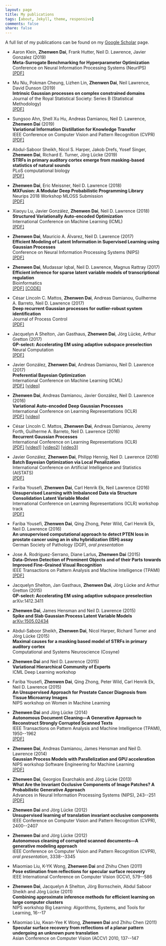```yaml
---
layout: page
title: My publications
tags: [about, Jekyll, theme, responsive]
comments: false
share: false
---
```


 A full list of my publications can be found on my [Google Scholar](http://scholar.google.com/citations?user=F58CO_QAAAAJ&hl=en) page.
 
+   Aaron Klein, **Zhenwen Dai**, Frank Hutter, Neil D. Lawrence, Javier Gonzalez (2019)  
    **Meta-Surrogate Benchmarking for Hyperparameter Optimization**  
    Conference on Neural Information Processing Systems (NeurIPS)  
    [[PDF]](https://arxiv.org/abs/1905.12982)  

+   Mu Niu, Pokman Cheung, Lizhen Lin, **Zhenwen Dai**, Neil Lawrence, David Dunson (2019)  
    **Intrinsic Gaussian processes on complex constrained domains**  
    Journal of the Royal Statistical Society: Series B (Statistical Methodology)  
    [[PDF]](https://doi.org/10.1111/rssb.12320)  

+   Sungsoo Ahn, Shell Xu Hu, Andreas Damianou, Neil D. Lawrence, **Zhenwen Dai** (2019)  
    **Variational Information Distillation for Knowledge Transfer**  
    IEEE Conference on Computer Vision and Pattern Recognition (CVPR)  
    [[PDF]](http://openaccess.thecvf.com/content_CVPR_2019/html/Ahn_Variational_Information_Distillation_for_Knowledge_Transfer_CVPR_2019_paper.html)  

+   Abdul-Saboor Sheikh, Nicol S. Harper, Jakob Drefs, Yosef Singer, **Zhenwen Dai**, Richard E. Turner, Jörg Lücke (2019)  
    **STRFs in primary auditory cortex emerge from masking-based statistics of natural sounds**  
    PLoS computational biology  
    [[PDF]](https://doi.org/10.1371/journal.pcbi.1006595)  

+   **Zhenwen Dai**, Eric Meissner, Neil D. Lawrence (2018)  
    **MXFusion: A Modular Deep Probabilistic Programming Library**  
    Neurips 2018 Workshop MLOSS Submission  
    [[PDF]](https://openreview.net/pdf?id=Hkg1AtaVhm)  

+   Xiaoyu Lu, Javier González, **Zhenwen Dai**, Neil D. Lawrence (2018)  
    **Structured Variationally Auto-encoded Optimization**  
    International Conference on Machine Learning (ICML)  
    [[PDF]](http://proceedings.mlr.press/v80/lu18c.html)  

+   **Zhenwen Dai**, Mauricio A. Álvarez, Neil D. Lawrence (2017)  
    **Efficient Modeling of Latent Information in Supervised Learning using Gaussian Processes**  
    Conference on Neural Information Processing Systems (NIPS)  
    [[PDF]](http://papers.nips.cc/paper/7098-efficient-modeling-of-latent-information-in-supervised-learning-using-gaussian-processes.pdf)  

+   **Zhenwen Dai**, Mudassar Iqbal, Neil D. Lawrence, Magnus Rattray (2017)  
    **Efficient inference for sparse latent variable models of transcriptional regulation**  
    Bioinformatics  
    [[PDF]](https://doi.org/10.1093/bioinformatics/btx508) [[CODE]](https://github.com/zhenwendai/SITAR)

+   César Lincoln C. Mattos, **Zhenwen Dai**, Andreas Damianou, Guilherme A. Barreto, Neil D. Lawrence (2017)  
    **Deep recurrent Gaussian processes for outlier-robust system identification**  
    Journal of Process Control  
    [[PDF]](http://www.sciencedirect.com/science/article/pii/S0959152417301233)

+   Jacquelyn A Shelton, Jan Gasthaus, **Zhenwen Dai**, Jörg Lücke, Arthur Gretton (2017)  
    **GP-select: Accelerating EM using adaptive subspace preselection**  
    Neural Computation  
    [[PDF]](http://www.mitpressjournals.org/doi/abs/10.1162/NECO_a_00982)

+   Javier González, **Zhenwen Dai**, Andreas Damianou, Neil D. Lawrence  (2017)  
    **Preferential Bayesian Optimization**  
    International Conference on Machine Learning (ICML)  
    [[PDF]](https://arxiv.org/abs/1704.03651) [[video]](https://vimeo.com/238266775)  

+   **Zhenwen Dai**, Andreas Damianou, Javier González, Neil D. Lawrence  (2016)  
    **Variational Auto-encoded Deep Gaussian Processes**  
    International Conference on Learning Representations (ICLR)  
    [[PDF]](http://arxiv.org/abs/1511.06455) [[video]](https://youtu.be/4IryFhMYvn4)

+   César Lincoln C. Mattos, **Zhenwen Dai**, Andreas Damianou, Jeremy Forth, Guilherme A. Barreto, Neil D. Lawrence (2016)  
    **Recurrent Gaussian Processes**  
    International Conference on Learning Representations (ICLR)  
    [[PDF]](http://arxiv.org/abs/1511.06644) [[video1]](https://youtu.be/FuF-uZ83VMw) [[video2]](https://youtu.be/FR-oeGxV6yY) [[video3]](https://youtu.be/AT0HMtoPgjc)

+   Javier González, **Zhenwen Dai**, Philipp Hennig, Neil D. Lawrence (2016)  
    **Batch Bayesian Optimization via Local Penalization**  
    International Conference on Artificial Intelligence and Statistics (AISTATS)  
    [[PDF]](http://arxiv.org/abs/1505.08052)

+   Fariba Yousefi, **Zhenwen Dai**, Carl Henrik Ek, Neil Lawrence (2016)  
    **Unsupervised Learning with Imbalanced Data via Structure Consolidation Latent Variable Model**  
    International Conference on Learning Representations (ICLR) workshop track  
    [[PDF]]()

+   Fariba Yousefi, **Zhenwen Dai**, Qing Zhong, Peter Wild, Carl Henrik Ek, Neil D. Lawrence (2016)  
    **An unsupervised computational approach to detect PTEN loss in prostate cancer using an in situ hybridization (ISH) assay**  
    German Society of Pathology (DGP), *oral presentation*

+   Jose A. Rodriguez-Serrano, Diane Larlus, **Zhenwen Dai** (2015)  
    **Data-Driven Detection of Prominent Objects and of their Parts towards Improved Fine-Grained Visual Recognition**  
    IEEE Transactions on Pattern Analysis and Machine Intelligence (TPAMI)  
    [[PDF]](http://dx.doi.org/10.1109/TPAMI.2015.2509988)

+   Jacquelyn Shelton, Jan Gasthaus, **Zhenwen Dai**, Jörg Lücke and Arthur Gretton (2015)  
    **GP-select: Accelerating EM using adaptive subspace preselection**  
    arXiv:1412.3411  

+   **Zhenwen Dai**, James Hensman and Neil D. Lawrence (2015)  
    **Spike and Slab Gaussian Process Latent Variable Models**  
    [arXiv:1505.02434](http://arxiv.org/abs/1505.02434)  

+   Abdul-Saboor Sheikh, **Zhenwen Dai**, Nicol Harper, Richard Turner and Jörg Lücke (2015)  
    **Maximal causes for a masking based model of STRFs in primary auditory cortex**  
    Computational and Systems Neuroscience (Cosyne)  

+   **Zhenwen Dai** and Neil D. Lawrence (2015)  
    **Variational Hierarchical Community of Experts**  
    ICML Deep Learning workshop  

+   Fariba Yousefi, **Zhenwen Dai**, Qing Zhong, Peter Wild, Carl Henrik Ek, Neil D. Lawrence (2015)  
    **An Unsupervised Approach for Prostate Cancer Diagnosis from Tissue Microarray Images**  
    NIPS workshop on Women in Machine Learning

+   **Zhenwen Dai** and Jörg Lücke (2014)  
    **Autonomous Document Cleaning—A Generative Approach to Reconstruct Strongly Corrupted Scanned Texts**  
    IEEE Transactions on Pattern Analysis and Machine Intelligence (TPAMI), 1950--1962  
    [[PDF]](http://dx.doi.org/10.1109/TPAMI.2014.2313126)

+   **Zhenwen Dai**, Andreas Damianou, James Hensman and Neil D. Lawrence (2014)  
    **Gaussian Process Models with Parallelization and GPU acceleration**  
    NIPS workshop Software Engineering for Machine Learning  
    [[PDF]](http://arxiv.org/abs/1410.4984)

+   **Zhenwen Dai**, Georgios Exarchakis and Jörg Lücke (2013)  
    **What Are the Invariant Occlusive Components of Image Patches? A Probabilistic Generative Approach**  
    Advances in Neural Information Processing Systems (NIPS), 243--251  
    [[PDF]](http://papers.nips.cc/paper/5195-what-are-the-invariant-occlusive-components-of-image-patches-a-probabilistic-generative-approach.pdf)

+   **Zhenwen Dai** and Jörg Lücke (2012)  
    **Unsupervised learning of translation invariant occlusive components**  
    IEEE Conference on Computer Vision and Pattern Recognition (CVPR), 2400--2407  

+   **Zhenwen Dai** and Jörg Lücke (2012)  
    **Autonomous cleaning of corrupted scanned documents—A generative modeling approach**  
    IEEE Conference on Computer Vision and Pattern Recognition (CVPR), *oral presentation*, 3338--3345  

+   Miaomiao Liu, K-YK Wong, **Zhenwen Dai** and Zhihu Chen (2011)  
    **Pose estimation from reflections for specular surface recovery**  
    IEEE International Conference on Computer Vision (ICCV), 579--586  

+   **Zhenwen Dai**, Jacquelyn A Shelton, Jörg Bornschein, Abdul Saboor Sheikh and Jörg Lücke (2011)  
    **Combining approximate inference methods for efficient learning on large computer clusters**  
    NIPS workshop Big Learning: Algorithms, Systems, and Tools for Learning, 16--17  

+   Miaomiao Liu, Kwan-Yee K Wong, **Zhenwen Dai** and Zhihu Chen (2011)  
    **Specular surface recovery from reflections of a planar pattern undergoing an unknown pure translation**  
    Asian Conference on Computer Vision (ACCV) 2010, 137--147  

